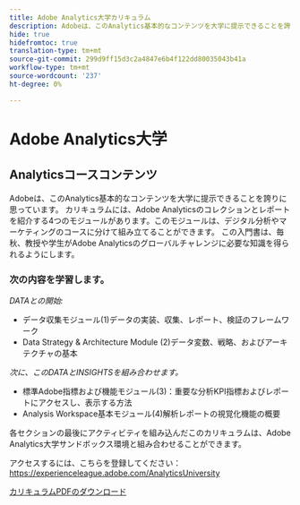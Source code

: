 ```yaml
---
title: Adobe Analytics大学カリキュラム
description: Adobeは、このAnalytics基本的なコンテンツを大学に提示できることを誇りに思っています。 カリキュラムには、Adobe Analyticsのコレクションとレポートを紹介する4つのモジュールがあります。このモジュールは、デジタル分析やマーケティングのコースに分けて組み立てることができます。 この入門書は、毎秋、教授や学生がAdobe Analyticsのグローバルチャレンジに必要な知識を得られるようにします。
hide: true
hidefromtoc: true
translation-type: tm+mt
source-git-commit: 299d9ff15d3c2a4847e6b4f122dd80035043b41a
workflow-type: tm+mt
source-wordcount: '237'
ht-degree: 0%

---
```




# Adobe Analytics大学

## Analyticsコースコンテンツ

Adobeは、このAnalytics基本的なコンテンツを大学に提示できることを誇りに思っています。 カリキュラムには、Adobe Analyticsのコレクションとレポートを紹介する4つのモジュールがあります。このモジュールは、デジタル分析やマーケティングのコースに分けて組み立てることができます。 この入門書は、毎秋、教授や学生がAdobe Analyticsのグローバルチャレンジに必要な知識を得られるようにします。

### 次の内容を学習します。

*DATAとの開始:*

* データ収集モジュール(1)データの実装、収集、レポート、検証のフレームワーク
* Data Strategy &amp; Architecture Module (2)データ変数、戦略、およびアーキテクチャの基本

*次に、このDATAとINSIGHTSを組み合わせます。*

* 標準Adobe指標および機能モジュール(3)：重要な分析KPI指標およびレポートにアクセスし、表示する方法
* Analysis Workspace基本モジュール(4)解析レポートの視覚化機能の概要

各セクションの最後にアクティビティを組み込んだこのカリキュラムは、Adobe Analytics大学サンドボックス環境と組み合わせることができます。

アクセスするには、こちらを登録してください：https://experienceleague.adobe.com/AnalyticsUniversity


[カリキュラムPDFのダウンロード](assets/Adobe-Analytics-Curriculum_2021.pdf)
